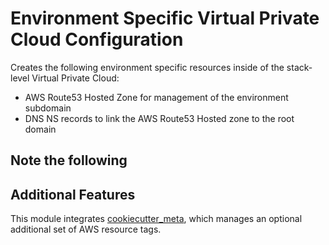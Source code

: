 # Environment Specific Virtual Private Cloud Configuration

Creates the following environment specific resources inside of the stack-level Virtual Private Cloud:

- AWS Route53 Hosted Zone for management of the environment subdomain
- DNS NS records to link the AWS Route53 Hosted zone to the root domain

## Note the following


## Additional Features

This module integrates [cookiecutter_meta](../../../common/cookiecutter_meta/README.md), which manages an optional additional set of AWS resource tags.
